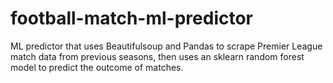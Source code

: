 # football-match-ml-predictor
ML predictor that uses Beautifulsoup and Pandas to scrape Premier League match data from previous seasons, then uses an sklearn random forest model to predict the outcome of matches.
